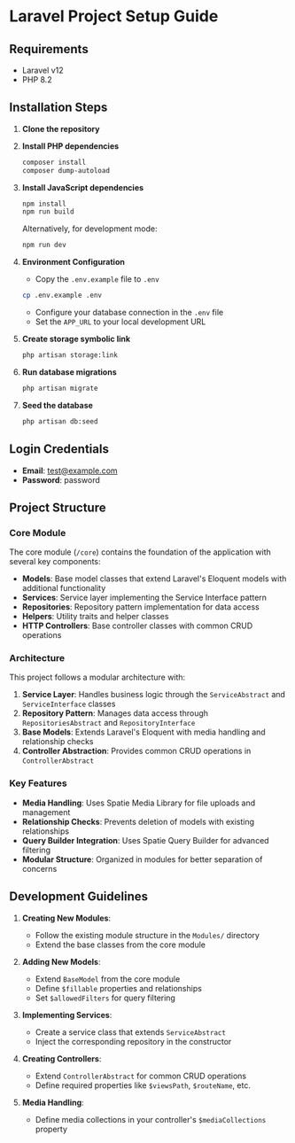 # Laravel Project Setup Guide

## Requirements
- Laravel v12
- PHP 8.2

## Installation Steps

1. **Clone the repository**

2. **Install PHP dependencies**
   ```bash
   composer install
   composer dump-autoload
   ```

3. **Install JavaScript dependencies**
   ```bash
   npm install
   npm run build
   ```
   Alternatively, for development mode:
   ```bash
   npm run dev
   ```

4. **Environment Configuration**
   - Copy the `.env.example` file to `.env`
   ```bash
   cp .env.example .env
   ```
   - Configure your database connection in the `.env` file
   - Set the `APP_URL` to your local development URL

5. **Create storage symbolic link**
   ```bash
   php artisan storage:link
   ```

6. **Run database migrations**
   ```bash
   php artisan migrate
   ```

7. **Seed the database**
   ```bash
   php artisan db:seed
   ```

## Login Credentials
- **Email**: test@example.com
- **Password**: password

## Project Structure

### Core Module
The core module (`/core`) contains the foundation of the application with several key components:

- **Models**: Base model classes that extend Laravel's Eloquent models with additional functionality
- **Services**: Service layer implementing the Service Interface pattern
- **Repositories**: Repository pattern implementation for data access
- **Helpers**: Utility traits and helper classes
- **HTTP Controllers**: Base controller classes with common CRUD operations

### Architecture

This project follows a modular architecture with:

1. **Service Layer**: Handles business logic through the `ServiceAbstract` and `ServiceInterface` classes
2. **Repository Pattern**: Manages data access through `RepositoriesAbstract` and `RepositoryInterface`
3. **Base Models**: Extends Laravel's Eloquent with media handling and relationship checks
4. **Controller Abstraction**: Provides common CRUD operations in `ControllerAbstract`

### Key Features

- **Media Handling**: Uses Spatie Media Library for file uploads and management
- **Relationship Checks**: Prevents deletion of models with existing relationships
- **Query Builder Integration**: Uses Spatie Query Builder for advanced filtering
- **Modular Structure**: Organized in modules for better separation of concerns

## Development Guidelines

1. **Creating New Modules**:
   - Follow the existing module structure in the `Modules/` directory
   - Extend the base classes from the core module

2. **Adding New Models**:
   - Extend `BaseModel` from the core module
   - Define `$fillable` properties and relationships
   - Set `$allowedFilters` for query filtering

3. **Implementing Services**:
   - Create a service class that extends `ServiceAbstract`
   - Inject the corresponding repository in the constructor

4. **Creating Controllers**:
   - Extend `ControllerAbstract` for common CRUD operations
   - Define required properties like `$viewsPath`, `$routeName`, etc.

5. **Media Handling**:
   - Define media collections in your controller's `$mediaCollections` property
